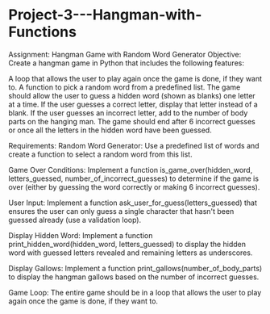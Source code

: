 # Project-3---Hangman-with-Functions
Assignment: Hangman Game with Random Word Generator
Objective:
Create a hangman game in Python that includes the following features:

A loop that allows the user to play again once the game is done, if they want to.
A function to pick a random word from a predefined list.
The game should allow the user to guess a hidden word (shown as blanks) one letter at a time.
If the user guesses a correct letter, display that letter instead of a blank.
If the user guesses an incorrect letter, add to the number of body parts on the hanging man.
The game should end after 6 incorrect guesses or once all the letters in the hidden word have been guessed.

Requirements:
Random Word Generator:
Use a predefined list of words and create a function to select a random word from this list.

Game Over Conditions:
Implement a function is_game_over(hidden_word, letters_guessed, number_of_incorrect_guesses) to determine if the game is over (either by guessing the word correctly or making 6 incorrect guesses).

User Input:
Implement a function ask_user_for_guess(letters_guessed) that ensures the user can only guess a single character that hasn't been guessed already (use a validation loop).

Display Hidden Word:
Implement a function print_hidden_word(hidden_word, letters_guessed) to display the hidden word with guessed letters revealed and remaining letters as underscores.

Display Gallows:
Implement a function print_gallows(number_of_body_parts) to display the hangman gallows based on the number of incorrect guesses.

Game Loop:
The entire game should be in a loop that allows the user to play again once the game is done, if they want to.
